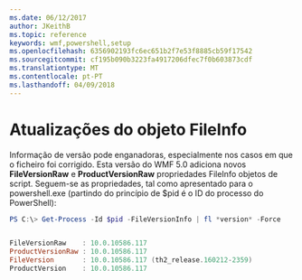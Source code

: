 ```yaml
---
ms.date: 06/12/2017
author: JKeithB
ms.topic: reference
keywords: wmf,powershell,setup
ms.openlocfilehash: 6356902193fc6ec651b2f7e53f8885cb59f17542
ms.sourcegitcommit: cf195b090b3223fa4917206dfec7f0b603873cdf
ms.translationtype: MT
ms.contentlocale: pt-PT
ms.lasthandoff: 04/09/2018
---
```

# <a name="updates-to-fileinfo-object"></a>Atualizações do objeto FileInfo
Informação de versão pode enganadoras, especialmente nos casos em que o ficheiro foi corrigido. Esta versão do WMF 5.0 adiciona novos **FileVersionRaw** e **ProductVersionRaw** propriedades FileInfo objetos de script. Seguem-se as propriedades, tal como apresentado para o powershell.exe (partindo do princípio de $pid é o ID do processo do PowerShell):

```powershell
PS C:\> Get-Process -Id $pid -FileVersionInfo | fl *version* -Force


FileVersionRaw    : 10.0.10586.117
ProductVersionRaw : 10.0.10586.117
FileVersion       : 10.0.10586.117 (th2_release.160212-2359)
ProductVersion    : 10.0.10586.117